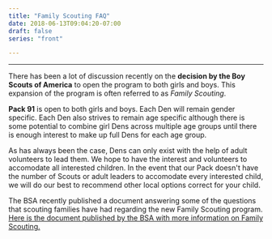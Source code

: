 ```yaml
---
title: "Family Scouting FAQ"
date: 2018-06-13T09:04:20-07:00
draft: false
series: "front"

---
```


---

There has been a lot of discussion recently on the **decision by the Boy Scouts of America** to open the program to both girls and boys.  This expansion of the program is often referred to as *Family Scouting*.

**Pack 91** is open to both girls and boys.  Each Den will remain gender specific.  Each Den also strives to remain age specific although there is some potential to combine girl Dens across multiple age groups until there is enough interest to make up full Dens for each age group.  

As has always been the case, Dens can only exist with the help of adult volunteers to lead them.
We hope to have the interest and volunteers to accomodate all interested children.  In the event that our Pack doesn't have the number of Scouts or adult leaders to accomodate every interested child, we will do our best to recommend other local options correct for your child.

The BSA recently published a document answering some of the questions that scouting families have had regarding the new Family Scouting program.
[Here is the document published by the BSA with more information on Family Scouting.](/files/FAQ-Family-Program-061218-FINAL.pdf)